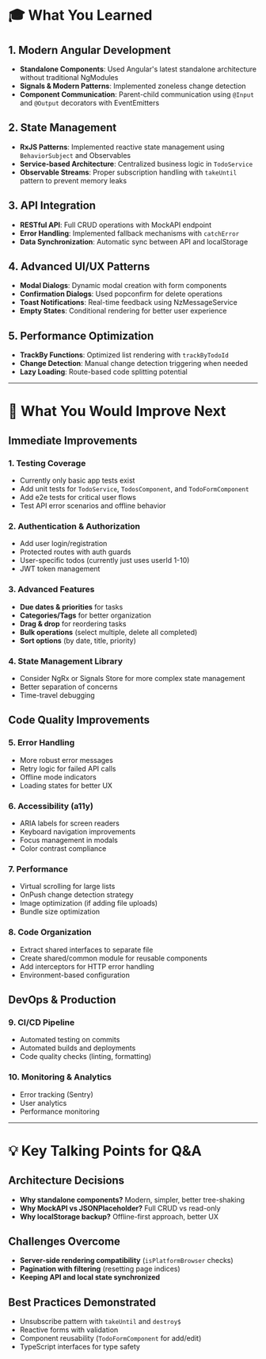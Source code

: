 # 🎓 What You Learned

## 1. Modern Angular Development

- **Standalone Components**: Used Angular's latest standalone architecture without traditional NgModules
- **Signals & Modern Patterns**: Implemented zoneless change detection
- **Component Communication**: Parent-child communication using `@Input` and `@Output` decorators with EventEmitters

## 2. State Management

- **RxJS Patterns**: Implemented reactive state management using `BehaviorSubject` and Observables
- **Service-based Architecture**: Centralized business logic in `TodoService`
- **Observable Streams**: Proper subscription handling with `takeUntil` pattern to prevent memory leaks

## 3. API Integration

- **RESTful API**: Full CRUD operations with MockAPI endpoint
- **Error Handling**: Implemented fallback mechanisms with `catchError`
- **Data Synchronization**: Automatic sync between API and localStorage

## 4. Advanced UI/UX Patterns

- **Modal Dialogs**: Dynamic modal creation with form components
- **Confirmation Dialogs**: Used popconfirm for delete operations
- **Toast Notifications**: Real-time feedback using NzMessageService
- **Empty States**: Conditional rendering for better user experience

## 5. Performance Optimization

- **TrackBy Functions**: Optimized list rendering with `trackByTodoId`
- **Change Detection**: Manual change detection triggering when needed
- **Lazy Loading**: Route-based code splitting potential

---

# 🚀 What You Would Improve Next

## Immediate Improvements

### 1. Testing Coverage

- Currently only basic app tests exist
- Add unit tests for `TodoService`, `TodosComponent`, and `TodoFormComponent`
- Add e2e tests for critical user flows
- Test API error scenarios and offline behavior

### 2. Authentication & Authorization

- Add user login/registration
- Protected routes with auth guards
- User-specific todos (currently just uses userId 1-10)
- JWT token management

### 3. Advanced Features

- **Due dates & priorities** for tasks
- **Categories/Tags** for better organization
- **Drag & drop** for reordering tasks
- **Bulk operations** (select multiple, delete all completed)
- **Sort options** (by date, title, priority)

### 4. State Management Library

- Consider NgRx or Signals Store for more complex state management
- Better separation of concerns
- Time-travel debugging

## Code Quality Improvements

### 5. Error Handling

- More robust error messages
- Retry logic for failed API calls
- Offline mode indicators
- Loading states for better UX

### 6. Accessibility (a11y)

- ARIA labels for screen readers
- Keyboard navigation improvements
- Focus management in modals
- Color contrast compliance

### 7. Performance

- Virtual scrolling for large lists
- OnPush change detection strategy
- Image optimization (if adding file uploads)
- Bundle size optimization

### 8. Code Organization

- Extract shared interfaces to separate file
- Create shared/common module for reusable components
- Add interceptors for HTTP error handling
- Environment-based configuration

## DevOps & Production

### 9. CI/CD Pipeline

- Automated testing on commits
- Automated builds and deployments
- Code quality checks (linting, formatting)

### 10. Monitoring & Analytics

- Error tracking (Sentry)
- User analytics
- Performance monitoring

---

# 💡 Key Talking Points for Q&A

## Architecture Decisions

- **Why standalone components?** Modern, simpler, better tree-shaking
- **Why MockAPI vs JSONPlaceholder?** Full CRUD vs read-only
- **Why localStorage backup?** Offline-first approach, better UX

## Challenges Overcome

- **Server-side rendering compatibility** (`isPlatformBrowser` checks)
- **Pagination with filtering** (resetting page indices)
- **Keeping API and local state synchronized**

## Best Practices Demonstrated

- Unsubscribe pattern with `takeUntil` and `destroy$`
- Reactive forms with validation
- Component reusability (`TodoFormComponent` for add/edit)
- TypeScript interfaces for type safety